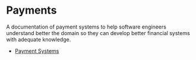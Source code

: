 # Payments

A documentation of payment systems to help software engineers understand
better the domain so they can develop better financial systems with adequate
knowledge.

- [Payment Systems](./docs/PAYMENT_SYSTEMS.md)